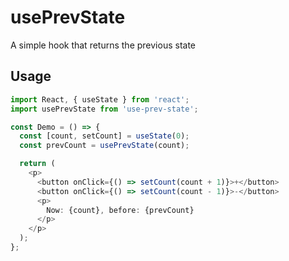 # usePrevState

A simple hook that returns the previous state

## Usage

```typescript
import React, { useState } from 'react';
import usePrevState from 'use-prev-state';

const Demo = () => {
  const [count, setCount] = useState(0);
  const prevCount = usePrevState(count);

  return (
    <p>
      <button onClick={() => setCount(count + 1)}>+</button>
      <button onClick={() => setCount(count - 1)}>-</button>
      <p>
        Now: {count}, before: {prevCount}
      </p>
    </p>
  );
};
```
